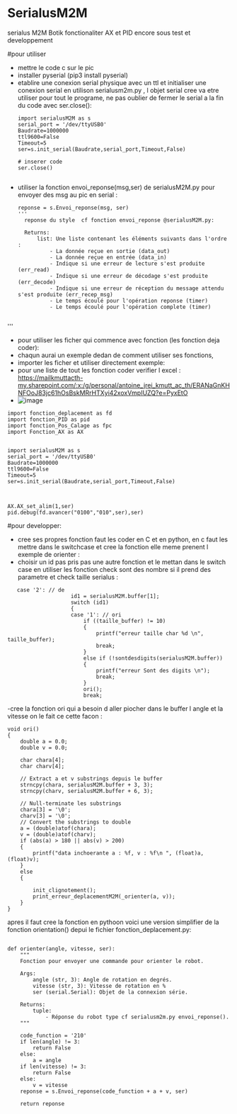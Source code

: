 # SerialusM2M

serialus M2M Botik fonctionaliter AX et PID encore sous test et developpement 

#pour utiliser 
- mettre le code c sur le pic
- installer pyserial (pip3 install pyserial)
- etablire une conexion serial physique avec un ttl et initialiser une conexion serial en utilison serialusm2m.py , l objet serial cree va etre utiliser pour tout le programe, ne pas oublier de fermer le serial a la fin du code avec ser.close():
  ```
  import serialusM2M as s
  serial_port = '/dev/ttyUSB0'
  Baudrate=1000000    
  ttl9600=False
  Timeout=5
  ser=s.init_serial(Baudrate,serial_port,Timeout,False)

  # inserer code
  ser.close()

  
  ```
- utiliser la fonction envoi_reponse(msg,ser) de serialusM2M.py pour envoyer des msg au pic en serial :
  ```
  reponse = s.Envoi_reponse(msg, ser)
  '''
    reponse du style  cf fonction envoi_reponse @serialusM2M.py:

    Returns:
        list: Une liste contenant les éléments suivants dans l'ordre :
            - La donnée reçue en sortie (data_out)
            - La donnée reçue en entrée (data_in)
            - Indique si une erreur de lecture s'est produite (err_read)
            - Indique si une erreur de décodage s'est produite (err_decode)
            - Indique si une erreur de réception du message attendu s'est produite (err_recep_msg)
            - Le temps écoulé pour l'opération reponse (timer)
            - Le temps écoulé pour l'opération complete (timer)
    
'''
  
- pour utiliser les ficher qui commence avec fonction (les fonction deja coder):
-  chaqun aurai un exemple dedan de comment utiliser ses fonctions,
-  importer les ficher et utiliser directement exemple:
-  pour une liste de tout les fonction coder verifier l excel : https://mailkmuttacth-my.sharepoint.com/:x:/g/personal/antoine_jrei_kmutt_ac_th/ERANaGnKHNFOoJ83jc61hOsBskMRrHTXyi42xoxVmpIUZQ?e=PyxEtO 
-  ![image](https://github.com/AntoineJreissati/SerialusM2M/assets/103125833/e8fa5ae4-c689-40b6-9810-a1050ea7036d)
```
import fonction_deplacement as fd
import fonction_PID as pid
import fonction_Pos_Calage as fpc
import Fonction_AX as AX


import serialusM2M as s
serial_port = '/dev/ttyUSB0'
Baudrate=1000000    
ttl9600=False
Timeout=5
ser=s.init_serial(Baudrate,serial_port,Timeout,False)



AX.AX_set_alim(1,ser)
pid.debug(fd.avancer("0100","010",ser),ser)

```
#pour developper: 

- cree ses propres fonction faut les coder en C et en python, en c faut les mettre dans le switchcase et cree la fonction elle meme prenent l exemple de orienter :
- choisir un id pas pris pas une autre fonction et le mettan dans le switch case en utiliser les fonction check sont des nombre si il prend des parametre et check taille serialus  :
```
   case '2': // de
                    id1 = serialusM2M.buffer[1];
                    switch (id1)
                    {
                    case '1': // ori
                        if ((taille_buffer) != 10)
                        {
                            printf("erreur taille char %d \n", taille_buffer);
                            break;
                        }
                        else if (!sontdesdigits(serialusM2M.buffer))
                        {
                            printf("erreur Sont des digits \n");
                            break;
                        }
                        ori();
                        break;
  ```
-cree la fonction ori qui a besoin d aller piocher dans le buffer l angle et la vitesse on le fait ce cette facon : 
```
void ori()
{
    double a = 0.0;
    double v = 0.0;

    char chara[4];
    char charv[4];

    // Extract a et v substrings depuis le buffer
    strncpy(chara, serialusM2M.buffer + 3, 3);
    strncpy(charv, serialusM2M.buffer + 6, 3);

    // Null-terminate les substrings
    chara[3] = '\0';
    charv[3] = '\0';
    // Convert the substrings to double
    a = (double)atof(chara);
    v = (double)atof(charv);
    if (abs(a) > 180 || abs(v) > 200)
    {
        printf("data inchoerante a : %f, v : %f\n ", (float)a, (float)v);
    }
    else
    {

        init_clignotement();
        print_erreur_deplacementM2M(_orienter(a, v));
    }
}
```

apres il faut cree la fonction en pythoon voici une version simplifier de la fonction orientation() depui le fichier fonction_deplacement.py:
```

def orienter(angle, vitesse, ser):
    """
    Fonction pour envoyer une commande pour orienter le robot.

    Args:
        angle (str, 3): Angle de rotation en degrés.
        vitesse (str, 3): Vitesse de rotation en %
        ser (serial.Serial): Objet de la connexion série.

    Returns:
        tuple:
            - Réponse du robot type cf serialusm2m.py envoi_reponse().
    """
  
    code_function = '210'
    if len(angle) != 3:
        return False
    else:
        a = angle
    if len(vitesse) != 3:
        return False
    else:
        v = vitesse
    reponse = s.Envoi_reponse(code_function + a + v, ser)
  
    return reponse
```






  
